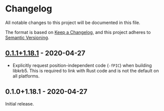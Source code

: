 # Changelog

All notable changes to this project will be documented in this file.

The format is based on [Keep a Changelog], and this project adheres to [Semantic
Versioning].

## [0.1.1+1.18.1] - 2020-04-27

* Explicitly request position-independent code (`-fPIC`) when building libkrb5.
  This is required to link with Rust code and is not the default on all
  platforms.

## 0.1.0+1.18.1 - 2020-04-27

Initial release.

[0.1.1+1.18.1]: https://github.com/MaterializeInc/rust-sasl/compare/0.1.0+1.18.1...0.1.1+1.18.1

[Keep a Changelog]: https://keepachangelog.com/en/1.0.0/
[Semantic Versioning]: https://semver.org/spec/v2.0.0.html
[crates-io-page]: https://crates.io/crates/krb5-src
